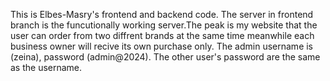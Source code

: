 This is Elbes-Masry's frontend and backend code. The server in frontend branch is the funcutionally working server.The peak is my website that the user can order from two diffrent brands at the same time meanwhile each business owner will recive its own purchase only.
The admin username is (zeina), password (admin@2024). The other user's password are the same as the username.
